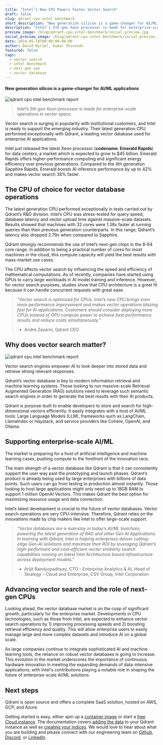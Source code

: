 ```yaml
---
title: "Intel’s New CPU Powers Faster Vector Search"
draft: false
slug: qdrant-cpu-intel-benchmark
short_description: "New generation silicon is a game-changer for AI/ML applications."
description: "Intel’s 5th gen Xeon processor is made for enterprise-scale operations in vector space. " 
preview_image: /blog/qdrant-cpu-intel-benchmark/social_preview.jpg
social_preview_image: /blog/qdrant-cpu-intel-benchmark/social_preview.jpg
date: 2024-05-10T00:00:00-08:00
author: David Myriel, Kumar Shivendu
featured: false 
tags:
  - vector search
  - intel benchmark
  - next gen cpu
  - vector database
---
```


#### New generation silicon is a game-changer for AI/ML applications
![qdrant cpu intel benchmark report](/blog/qdrant-cpu-intel-benchmark/qdrant-cpu-intel-benchmark.png)

> *Intel’s 5th gen Xeon processor is made for enterprise-scale operations in vector space.*

Vector search is surging in popularity with institutional customers, and Intel is ready to support the emerging industry. Their latest generation CPU performed exceptionally with Qdrant, a leading vector database used for enterprise AI applications.

Intel just released the latest Xeon processor (**codename: Emerald Rapids**) for data centers, a market which is expected to grow to $45 billion. Emerald Rapids offers higher-performance computing and significant energy efficiency over previous generations. Compared to the 4th generation Sapphire Rapids, Emerald boosts AI inference performance by up to 42% and makes vector search 38% faster.

## The CPU of choice for vector database operations

The latest generation CPU performed exceptionally in tests carried out by Qdrant’s R&D division. Intel’s CPU was stress-tested for query speed, database latency and vector upload time against massive-scale datasets. Results showed that machines with 32 cores were 1.38x faster at running queries than their previous generation counterparts. In this range, Qdrant’s latency also dropped 2.79x when compared to Sapphire.

Qdrant strongly recommends the use of Intel’s next-gen chips in the 8-64 core range. In addition to being a practical number of cores for most machines in the cloud, this compute capacity will yield the best results with mass-market use cases.

The CPU affects vector search by influencing the speed and efficiency of mathematical computations. As of recently, companies have started using GPUs to carry large workloads in AI model training and inference. However, for vector search purposes, studies show that CPU architecture is a great fit because it can handle concurrent requests with great ease.

> *“Vector search is optimized for CPUs. Intel’s new CPU brings even more performance improvement and makes vector operations blazing fast for AI applications. Customers should consider deploying more CPUs instead of GPU compute power to achieve best performance results and reduce costs simultaneously.”* 
> 
> - André Zayarni, Qdrant CEO

## **Why does vector search matter?**

![qdrant cpu intel benchmark report](/blog/qdrant-cpu-intel-benchmark/qdrant-cpu-intel-benchmark-future.png)

Vector search engines empower AI to look deeper into stored data and retrieve strong relevant responses.

Qdrant’s vector database is key to modern information retrieval and machine learning systems. Those looking to run massive-scale Retrieval Augmented Generation (RAG) solutions need to leverage such semantic search engines in order to generate the best results with their AI products.

Qdrant is purpose-built to enable developers to store and search for high-dimensional vectors efficiently. It easily integrates with a host of AI/ML tools: Large Language Models (LLM), frameworks such as LangChain, LlamaIndex or Haystack, and service providers like Cohere, OpenAI, and Ollama.

## Supporting enterprise-scale AI/ML

The market is preparing for a host of artificial intelligence and machine learning cases, pushing compute to the forefront of the innovation race.

The main strength of a vector database like Qdrant is that it can consistently support the user way past the prototyping and launch phases. Qdrant’s product is already being used by large enterprises with billions of data points. Such users can go from testing to production almost instantly. Those looking to host large applications might only need up to 18GB RAM to support 1 million OpenAI Vectors. This makes Qdrant the best option for maximizing resource usage and data connection.

Intel’s latest development is crucial to the future of vector databases. Vector search operations are very CPU-intensive. Therefore, Qdrant relies on the innovations made by chip makers like Intel to offer large-scale support.

> *“Vector databases are a mainstay in today’s AI/ML toolchain, powering the latest generation of RAG and other Gen AI Applications. In teaming with Qdrant, Intel is helping enterprises deliver cutting-edge Gen-AI solutions and maximize their ROI by leveraging Qdrant’s high-performant and cost-efficient vector similarity search capabilities running on latest Intel Architecture based infrastructure across deployment models.”* 
> 
> - Arijit Bandyopadhyay, CTO - Enterprise Analytics & AI, Head of Strategy – Cloud and Enterprise, CSV Group, Intel Corporation

## Advancing vector search and the role of next-gen CPUs

Looking ahead, the vector database market is on the cusp of significant growth, particularly for the enterprise market. Developments in CPU technologies, such as those from Intel, are expected to enhance vector search operations by 1) improving processing speeds and 2) boosting retrieval efficiency and quality. This will allow enterprise users to easily manage large and more complex datasets and introduce AI on a global scale.

As large companies continue to integrate sophisticated AI and machine learning tools, the reliance on robust vector databases is going to increase. This evolution in the market underscores the importance of continuous hardware innovation in meeting the expanding demands of data-intensive applications, with Intel's contributions playing a notable role in shaping the future of enterprise-scale AI/ML solutions.

## Next steps

Qdrant is open source and offers a complete SaaS solution, hosted on AWS, GCP, and Azure.

Getting started is easy, either spin up a [container image](https://hub.docker.com/r/qdrant/qdrant) or start a [free Cloud instance](https://cloud.qdrant.io/login). The documentation covers [adding the data](/documentation/tutorials/bulk-upload/) to your Qdrant instance as well as [creating your indices](/documentation/tutorials/optimize/). We would love to hear about what you are building and please connect with our engineering team on [Github](https://github.com/qdrant/qdrant), [Discord](https://discord.com/invite/tdtYvXjC4h), or [LinkedIn](https://www.linkedin.com/company/qdrant).